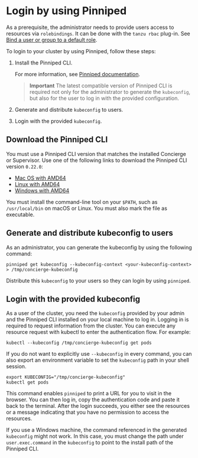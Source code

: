 # Login by using Pinniped

As a prerequisite, the administrator needs to provide users access to resources via `rolebindings`. It can be done with the `tanzu rbac` plug-in. See [Bind a user or group to a default role](binding.md).

To login to your cluster by using Pinniped, follow these steps:

1. Install the Pinniped CLI. 

    For more information, see [Pinniped documentation](https://pinniped.dev/docs/howto/install-cli/). 

    >**Important** The latest compatible version of Pinniped CLI is required not only for 
    > the administrator to generate the `kubeconfig`, 
    > but also for the user to log in with the provided configuration. 
    
1. Generate and distribute `kubeconfig` to users.
1. Login with the provided `kubeconfig`.


## <a id="download"></a> Download the Pinniped CLI

You must use a Pinniped CLI version that matches the installed Concierge or Supervisor. 
Use one of the following links to download the Pinniped CLI version `0.22.0`:

- [Mac OS with AMD64](https://get.pinniped.dev/v0.22.0/pinniped-cli-darwin-amd64)
- [Linux with AMD64](https://get.pinniped.dev/v0.22.0/pinniped-cli-linux-amd64)
- [Windows with AMD64](https://get.pinniped.dev/v0.22.0/pinniped-cli-windows-amd64.exe)

You must install the command-line tool on your `$PATH`, such as `/usr/local/bin` on macOS or Linux. 
You must also mark the file as executable.

## <a id="generate"></a> Generate and distribute kubeconfig to users

As an administrator, you can generate the kubeconfig by using the following command:

```console
pinniped get kubeconfig --kubeconfig-context <your-kubeconfig-context>  > /tmp/concierge-kubeconfig
```

Distribute this `kubeconfig` to your users so they can login by using `pinniped`.

## <a id="login"></a> Login with the provided kubeconfig

As a user of the cluster, you need the `kubeconfig` provided by your admin 
and the Pinniped CLI installed on your local machine to log in. 
Logging in is required to request information from the cluster. 
You can execute any resource request with kubectl to enter the authentication flow. 
For example:

```console
kubectl --kubeconfig /tmp/concierge-kubeconfig get pods
```

If you do not want to explicitly use `--kubeconfig` in every command, you can also export an environment variable to set the `kubeconfig` path in your shell session.

```console
export KUBECONFIG="/tmp/concierge-kubeconfig"
kubectl get pods
```

This command enables `pinniped` to print a URL for you to visit in the browser. 
You can then log in, copy the authentication code and paste it back to the terminal.
After the login succeeds, you either see the resources or a message indicating that 
you have no permission to access the resources.

If you use a Windows machine, the command referenced in the generated `kubeconfig` 
might not work. In this case, you must change the path under `user.exec.command` 
in the `kubeconfig` to point to the install path of the Pinniped CLI.
